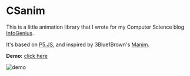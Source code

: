 # CSanim

This is a little animation library that I wrote for my Computer Science blog [InfoGenius](https://github.com/Gareth618/infogenius).

It's based on [P5.JS](https://p5js.org/), and inspired by 3Blue1Brown's [Manim](https://github.com/3b1b/manim).

**Demo:** [click here](https://zen-bardeen-e5e882.netlify.app/)

![demo](https://i.ibb.co/cDD9LCj/Captura-de-ecran-din-2021-08-10-la-15-11-18.png)
